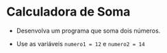 # Calculadora de Soma

- Desenvolva um programa que soma dois números.

- Use as variáveis `numero1 = 12` e `numero2 = 14`